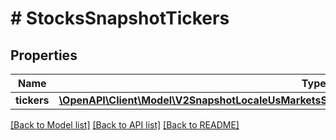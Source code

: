 # # StocksSnapshotTickers

## Properties

Name | Type | Description | Notes
------------ | ------------- | ------------- | -------------
**tickers** | [**\OpenAPI\Client\Model\V2SnapshotLocaleUsMarketsStocksTickersGet200ResponseAllOfTickersInner[]**](V2SnapshotLocaleUsMarketsStocksTickersGet200ResponseAllOfTickersInner.md) |  | [optional]

[[Back to Model list]](../../README.md#models) [[Back to API list]](../../README.md#endpoints) [[Back to README]](../../README.md)
